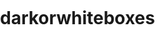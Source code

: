 # darkorwhiteboxes
<html>
<html lang="en">
<head>
  <meta charset="UTF-8">
  <meta name="viewport" content="width=device-width, initial-scale=1.0">
  <title>Is it black or white?</title>
  <style>
    body, html {
      margin: 0;
      padding: 0;
      overflow: hidden;
      background-color: white;
    }
    .grid-container {
      display: grid;
      grid-template-columns: repeat(auto-fill, 100cm);
      grid-template-rows: repeat(auto-fill, 100cm);
      width: 100vw;
      height: 100vh;
    }
    .box {
      width: 100cm;
      height: 100cm;
      background-color: white;
      border: 1px solid #e0e0e0;
    }
    .box.black {
      background-color: black;
    }
  </style>
</head>
<body>

<div id="grid-container" class="grid-container"></div>

<script>
  document.addEventListener("DOMContentLoaded", function () {
    const container = document.getElementById("grid-container");
    const totalBoxes = Math.ceil(window.innerWidth / 37.795) * Math.ceil(window.innerHeight / 37.795);
    let clickedBoxes = 0;

    for (let i = 0; i < totalBoxes; i++) {
      const box = document.createElement("div");
      box.classList.add("box");
      box.addEventListener("click", function () {
        if (!box.classList.contains("black")) {
          box.classList.add("black");
          clickedBoxes++;
        }

        if (clickedBoxes === totalBoxes) {
          setTimeout(reverseGrid, 500);
        }
      });
      container.appendChild(box);
    }

    function reverseGrid() {
      const boxes = document.querySelectorAll(".box");
      boxes.forEach((box) => {
        box.classList.remove("black");
      });
      clickedBoxes = 0;
    }

    window.addEventListener("resize", () => location.reload());
  });
</script>

</body>
</html>

